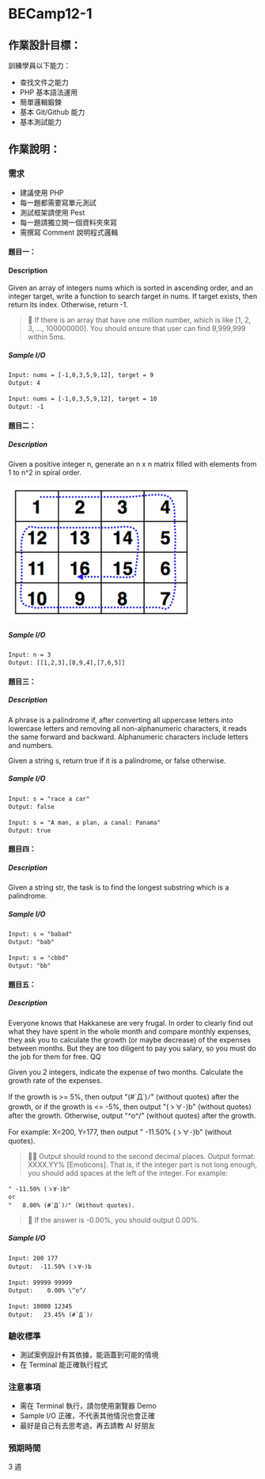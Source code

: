 # BECamp12-1

## 作業設計目標：

訓練學員以下能力：
- 查找文件之能力
- PHP 基本語法運用
- 簡單邏輯鍛鍊
- 基本 Git/Github 能力
- 基本測試能力

## 作業說明：
### 需求
- 建議使用 PHP
- 每一題都需要寫單元測試
- 測試框架請使用 Pest
- 每一題請獨立開一個資料夾來寫
- 需撰寫 Comment 說明程式邏輯


#### 題目一：
#### Description
Given an array of integers nums which is sorted in ascending order, and an integer target, write a function to search target in nums. If target exists, then return its index. Otherwise, return -1.

> 🤔 If there is an array that have one million number, which is like [1, 2, 3, ..., 100000000]. You should ensure that user can find 9,999,999 within 5ms.

##### Sample I/O
```
Input: nums = [-1,0,3,5,9,12], target = 9
Output: 4

Input: nums = [-1,0,3,5,9,12], target = 10
Output: -1
```

#### 題目二：
##### Description
Given a positive integer n, generate an n x n matrix filled with elements from 1 to n^2 in spiral order.

![Alt text](image-1.png)

##### Sample I/O
```
Input: n = 3
Output: [[1,2,3],[8,9,4],[7,6,5]]
```

#### 題目三：
##### Description
A phrase is a palindrome if, after converting all uppercase letters into lowercase letters and removing all non-alphanumeric characters, it reads the same forward and backward. Alphanumeric characters include letters and numbers.

Given a string s, return true if it is a palindrome, or false otherwise.

##### Sample I/O
```
Input: s = "race a car"
Output: false

Input: s = "A man, a plan, a canal: Panama"
Output: true
```

#### 題目四：
##### Description
Given a string str, the task is to find the longest substring which is a palindrome.


##### Sample I/O
```
Input: s = "babad"
Output: "bab"

Input: s = "cbbd"
Output: "bb"
```

#### 題目五：
##### Description
Everyone knows that Hakkanese are very frugal.
In order to clearly find out what they have spent in the whole month and compare monthly expenses,
they ask you to calculate the growth (or maybe decrease) of the expenses between months.
But they are too diligent to pay you salary,
so you must do the job for them for free. QQ

Given you 2 integers, indicate the expense of two months.
Calculate the growth rate of the expenses.

If the growth is >= 5%, then output "(#`Д´)ﾉ" (without quotes) after the growth,
or if the growth is <= -5%, then output "(ゝ∀･)b" (without quotes) after the growth.
Otherwise, output "\^o^/" (without quotes) after the growth.

For example:
X=200, Y=177, then output "    -11.50% (ゝ∀･)b" (without quotes).

> 😵‍💫 Output should round to the second decimal places.
Output format: XXXX.YY% [Emoticons].
That is, if the integer part is not long enough, you should add spaces at the left of the integer.
For example: 
```
" -11.50% (ゝ∀･)b" 
or 
"   8.00% (#`Д´)ﾉ" (Without quotes). 
```

> 🥹 If the answer is -0.00%, you should output 0.00%.

##### Sample I/O
```
Input: 200 177
Output:  -11.50% (ゝ∀･)b

Input: 99999 99999
Output:    0.00% \^o^/

Input: 10000 12345
Output:   23.45% (#`Д´)ﾉ

```

### 驗收標準
- 測試案例設計有其依據，能涵蓋到可能的情境
- 在 Terminal 能正確執行程式

### 注意事項
- 需在 Terminal 執行，請勿使用瀏覽器 Demo
- Sample I/O 正確，不代表其他情況也會正確
- 最好是自己有去思考過，再去請教 AI 好朋友

### 預期時間
3 週
